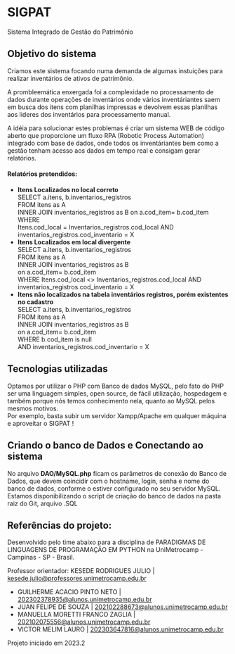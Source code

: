 # SIGPAT
Sistema Integrado de Gestão do Patrimônio

## Objetivo do sistema
Criamos este sistema focando numa demanda de algumas instuições para realizar inventários de ativos de patrimônio.  

A prombleemática enxergada foi a complexidade no processamento de dados durante operações de inventários onde vários inventáriantes saem em busca dos itens com planilhas impressas e devolvem essas planilhas aos lideres dos inventários para processamento manual.  

A idéia para solucionar estes problemas é criar um sistema WEB de código aberto que proporcione um fluxo RPA (Robotic Process Automation) integrado com base de dados, onde todos os inventáriantes bem como a gestão tenham acesso aos dados em tempo real e consigam gerar relatórios.

#### Relatórios pretendidos: 
* **Itens Localizados no local correto**  
  SELECT a.itens, b.inventarios_registros  
  FROM itens as A  
  INNER JOIN inventarios_registros as B
                  on a.cod_item= b.cod_item    
  WHERE    
  Itens.cod_local = Inventarios_registros.cod_local AND inventarios_registros.cod_inventario = X  
* **Itens Localizados em local divergente**  
  SELECT a.itens, b.inventarios_registros  
  FROM itens as A  
  INNER JOIN inventarios_registros as B  
                  on a.cod_item= b.cod_item  
  WHERE  Itens.cod_local <> Inventarios_registros.cod_local AND inventarios_registros.cod_inventario = X  
* **Itens não localizados na tabela inventários registros, porém existentes no cadastro**  
  SELECT a.itens, b.inventarios_registros  
  FROM itens as A  
  INNER JOIN inventarios_registros as B  
                  on a.cod_item= b.cod_item  
    WHERE b.cod_item is null  
    AND inventarios_registros.cod_inventario = X  


## Tecnologias utilizadas
Optamos por utilizar o PHP com Banco de dados MySQL, pelo fato do PHP ser uma linguagem simples, open source, de fácil utilização, hospedagem e também porque nós temos conhecimento nela, quanto ao MySQL pelos mesmos motivos.  
Por exemplo, basta subir um servidor Xampp/Apache em qualquer máquina e aproveitar o SIGPAT !  

## Criando o banco de Dados e Conectando ao sistema
No arquivo **DAO/MySQL.php**  ficam os parâmetros de conexão do Banco de Dados, que devem coincidir com o hostname, login, senha e nome do banco de dados, conforme o estiver configurado no seu servidor MySQL.  
Estamos disponibilizando o script de criação do banco de dados na pasta raiz do Git, arquivo .SQL
## Referências do projeto:
Desenvolvido pelo time abaixo para a disciplina de PARADIGMAS DE LINGUAGENS DE PROGRAMAÇÃO EM PYTHON na UniMetrocamp - Campinas - SP - Brasil.

Professor orientador: KESEDE RODRIGUES JULIO | kesede.julio@professores.unimetrocamp.edu.br

* GUILHERME ACACIO PINTO NETO | 202302378935@alunos.unimetrocamp.edu.br
* JUAN FELIPE DE SOUZA | 202102288673@alunos.unimetrocamp.edu.br
* MANUELLA MORETTI FRANCO ZAGLIA | 202102075556@alunos.unimetrocamp.edu.br
* VICTOR MELIM LAURO | 202303647816@alunos.unimetrocamp.edu.br

Projeto iniciado em 2023.2



